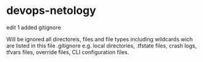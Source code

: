 # devops-netology
edit 1
added gitignore

Will be ignored all directoreis, files and file types including wildcards wich are listed
in this file .gitignore e.g. local directories, .tfstate files, crash logs, tfvars files, override
files, CLI configuration files.

